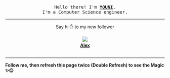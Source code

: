 
<p align='center'>
<samp>
Hello there! I'm <b><a rel='nofollow noopener noreferrer' target='_blank' href='https://github.com/abdelyouni'>YOUNI</a></b>.
<br>I'm a Computer Science engineer.
</samp>
</p>
<hr>
<p align='center'>
<span>Say hi ✋ to my new follower </span></br></br>
<img src='https://avatars2.githubusercontent.com/u/8171453?s=100&amp;v=4'><img src='https://maisonpizza.com/github/abdelyouni/1609927533_img.png' width='1' height='1'><b></br>
<a rel='nofollow noopener noreferrer' target='_blank' href='https://github.com/whynotcrybot'>Alex</a></b></br></br>
</p>
<hr>
<b>Follow me, then refresh this page twice (Double Refresh) to see the Magic ✨😉</b> 
